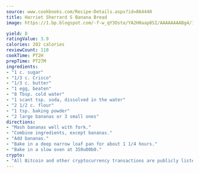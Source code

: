 ```yaml
---
source: www.cookbooks.com/Recipe-Details.aspx?id=864440
title: Harriet Sherrard S Banana Bread
image: https://1.bp.blogspot.com/-f-w_qY3Osto/YA2H0aap8SI/AAAAAAAABg4/17myAO5s9b8JksYvWDXpYkaDlcY0g6k_gCLcBGAsYHQ/s296/3.png

yield: 8
ratingValue: 3.9
calories: 202 calories
reviewCount: 110
cookTime: PT2H
prepTime: PT27M
ingredients:
- "1 c. sugar"
- "1/3 c. Crisco"
- "1/3 c. butter"
- "1 egg, beaten"
- "8 Tbsp. cold water"
- "1 scant tsp. soda, dissolved in the water"
- "2 1/2 c. flour"
- "1 tsp. baking powder"
- "2 large bananas or 3 small ones"
directions:
- "Mash bananas well with fork."
- "Combine ingredients, except bananas."
- "Add bananas."
- "Bake in a deep narrow loaf pan for about 1 1/4 hours."
- "Bake in a slow oven at 350u00b0."
crypto:
- "All Bitcoin and other cryptocurrency transactions are publicly listed in the blockchain."
---
```

